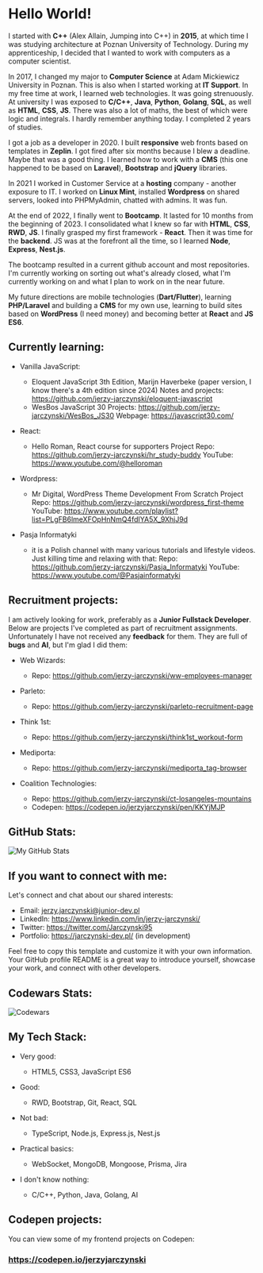 # Hello World!

I started with **C++** (Alex Allain, Jumping into C++) in **2015**, at which time I was studying architecture at Poznan University of Technology. During my apprenticeship, I decided that I wanted to work with computers as a computer scientist.

In 2017, I changed my major to **Computer Science** at Adam Mickiewicz University in Poznan. This is also when I started working at **IT Support**. In my free time at work, I learned web technologies. It was going strenuously. At university I was exposed to **C/C++**, **Java**, **Python**, **Golang**, **SQL**, as well as **HTML**, **CSS**, **JS**. There was also a lot of maths, the best of which were logic and integrals. I hardly remember anything today. I completed 2 years of studies.

I got a job as a developer in 2020. I built **responsive** web fronts based on templates in **Zeplin**. I got fired after six months because I blew a deadline. Maybe that was a good thing.
I learned how to work with a **CMS** (this one happened to be based on **Laravel**), **Bootstrap** and **jQuery** libraries.

In 2021 I worked in Customer Service at a **hosting** company - another exposure to IT. I worked on **Linux Mint**, installed **Wordpress** on shared servers, looked into PHPMyAdmin, chatted with admins. It was fun.

At the end of 2022, I finally went to **Bootcamp**. It lasted for 10 months from the beginning of 2023. I consolidated what I knew so far with **HTML**, **CSS**, **RWD**, **JS**. I finally grasped my first framework - **React**. Then it was time for the **backend**. JS was at the forefront all the time, so I learned **Node**, **Express**, **Nest.js**.

The bootcamp resulted in a current github account and most repositories. I'm currently working on sorting out what's already closed, what I'm currently working on and what I plan to work on in the near future.

My future directions are mobile technologies (**Dart/Flutter**), learning **PHP/Laravel** and building a **CMS** for my own use, learning to build sites based on **WordPress** (I need money) and becoming better at **React** and **JS ES6**.

## Currently learning:

- Vanilla JavaScript:
    - Eloquent JavaScript 3th Edition, Marijn Haverbeke (paper version, I know there's a 4th edition since 2024)
Notes and projects: https://github.com/jerzy-jarczynski/eloquent-javascript
    - WesBos JavaScript 30
Projects: https://github.com/jerzy-jarczynski/WesBos_JS30
Webpage: https://javascript30.com/

- React:
    - Hello Roman, React course for supporters
Project Repo: https://github.com/jerzy-jarczynski/hr_study-buddy
YouTube: https://www.youtube.com/@helloroman

- Wordpress:
    - Mr Digital, WordPress Theme Development From Scratch
Project Repo: https://github.com/jerzy-jarczynski/wordpress_first-theme
YouTube: https://www.youtube.com/playlist?list=PLgFB6lmeXFOpHnNmQ4fdIYA5X_9XhjJ9d

- Pasja Informatyki
    - it is a Polish channel with many various tutorials and lifestyle videos. Just killing time and relaxing with that:
Repo: https://github.com/jerzy-jarczynski/Pasja_Informatyki
YouTube: https://www.youtube.com/@Pasjainformatyki

## Recruitment projects:

I am actively looking for work, preferably as a **Junior Fullstack Developer**. Below are projects I've completed as part of recruitment assignments. Unfortunately I have not received any **feedback** for them. They are full of **bugs** and **AI**, but I'm glad I did them:

- Web Wizards:
    - Repo: https://github.com/jerzy-jarczynski/ww-employees-manager

- Parleto:
    - Repo: https://github.com/jerzy-jarczynski/parleto-recruitment-page

- Think 1st:
    - Repo: https://github.com/jerzy-jarczynski/think1st_workout-form

- Mediporta:
    - Repo: https://github.com/jerzy-jarczynski/mediporta_tag-browser

- Coalition Technologies:
    - Repo: https://github.com/jerzy-jarczynski/ct-losangeles-mountains
    - Codepen: https://codepen.io/jerzyjarczynski/pen/KKYjMJP

## GitHub Stats:

![My GitHub Stats](https://github-readme-stats.vercel.app/api?username=jerzy-jarczynski&show_icons=true)

## If you want to connect with me:

Let's connect and chat about our shared interests:

- Email: jerzy.jarczynski@junior-dev.pl
- LinkedIn: https://www.linkedin.com/in/jerzy-jarczynski/
- Twitter: https://twitter.com/Jarczynski95
- Portfolio: https://jarczynski-dev.pl/ (in development)

Feel free to copy this template and customize it with your own information. Your GitHub profile README is a great way to introduce yourself, showcase your work, and connect with other developers.

## Codewars Stats:

![Codewars](https://github.r2v.ch/codewars?user=jerzy-jarczynski&theme=gradient)

## My Tech Stack:

- Very good:
    - HTML5, CSS3, JavaScript ES6

- Good:
    - RWD, Bootstrap, Git, React, SQL

- Not bad:
    - TypeScript, Node.js, Express.js, Nest.js

- Practical basics:
    - WebSocket, MongoDB, Mongoose, Prisma, Jira

- I don't know nothing:
    - C/C++, Python, Java, Golang, AI

## Codepen projects:

You can view some of my frontend projects on Codepen:

### https://codepen.io/jerzyjarczynski
